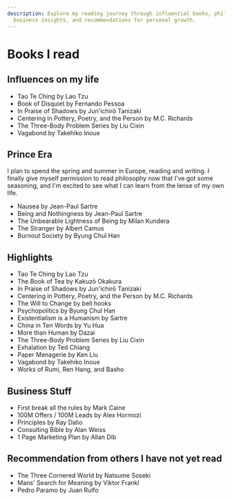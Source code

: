 ```yaml
---
description: Explore my reading journey through influential books, philosophical works,
  business insights, and recommendations for personal growth.
---
```


# Books I read

## Influences on my life

- Tao Te Ching by Lao Tzu
- Book of Disquiet by Fernando Pessoa
- In Praise of Shadows by Jun'ichirō Tanizaki
- Centering in Pottery, Poetry, and the Person by M.C. Richards
- The Three-Body Problem Series by Liu Cixin
- Vagabond by Takehiko Inoue

## Prince Era

I plan to spend the spring and summer in Europe, reading and writing. I finally give myself permission to read philosophy now that I've got some seasoning, and I'm excited to see what I can learn from the lense of my own life.

- Nausea by Jean-Paul Sartre
- Being and Nothingness by Jean-Paul Sartre
- The Unbearable Lightness of Being by Milan Kundera
- The Stranger by Albert Camus
- Burnout Society by Byung Chul Han

## Highlights

- Tao Te Ching by Lao Tzu
- The Book of Tea by Kakuzō Okakura
- In Praise of Shadows by Jun'ichirō Tanizaki
- Centering in Pottery, Poetry, and the Person by M.C. Richards
- The Will to Change by bell hooks
- Psychopolitics by Byung Chul Han
- Existentialism is a Humanism by Sartre
- China in Ten Words by Yu Hua
- More than Human by Dazai
- The Three-Body Problem Series by Liu Cixin
- Exhalation by Ted Chiang
- Paper Menagerie by Ken Liu
- Vagabond by Takehiko Inoue
- Works of Rumi, Ren Hang, and Basho

## Business Stuff

- First break all the rules by Mark Caine
- 100M Offers / 100M Leads by Alex Hormozi
- Principles by Ray Dalio
- Consulting Bible by Alan Weiss
- 1 Page Marketing Plan by Allan Dib

## Recommendation from others I have not yet read

- The Three Cornered World by Natsume Soseki
- Mans' Search for Meaning by Viktor Frankl
- Pedro Paramo by Juan Rulfo
